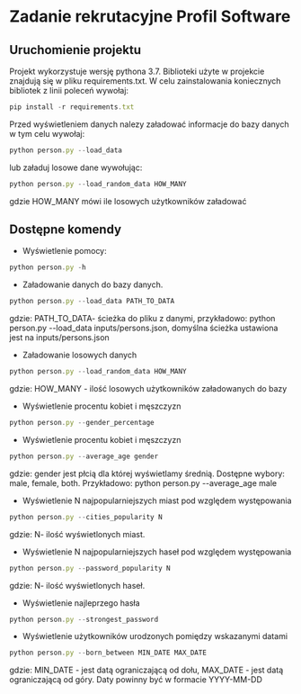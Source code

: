 # Zadanie rekrutacyjne Profil Software
## Uruchomienie projektu
Projekt wykorzystuje wersję pythona 3.7. Biblioteki użyte w projekcie znajdują się w pliku requirements.txt.
W celu zainstalowania koniecznych bibliotek z linii poleceń wywołaj:
```javascript
pip install -r requirements.txt
```

Przed wyświetleniem danych nalezy załadować informacje do bazy danych w tym celu wywołaj:
```javascript
python person.py --load_data
```

lub załaduj losowe dane wywołując:
```javascript
python person.py --load_random_data HOW_MANY
```
gdzie HOW_MANY mówi ile losowych użytkowników załadować

## Dostępne komendy
* Wyświetlenie pomocy:
```javascript
python person.py -h
```

* Załadowanie danych do bazy danych. 
```javascript
python person.py --load_data PATH_TO_DATA
```
gdzie:
PATH_TO_DATA- ścieżka do pliku z danymi, przykładowo: python person.py --load_data inputs/persons.json, domyślna
ścieżka ustawiona jest na inputs/persons.json

* Załadowanie losowych danych
```javascript
python person.py --load_random_data HOW_MANY
```
gdzie:
HOW_MANY - ilość losowych użytkowników załadowanych do bazy

* Wyświetlenie procentu kobiet i męszczyzn
```javascript
python person.py --gender_percentage
```

* Wyświetlenie procentu kobiet i męszczyzn
```javascript
python person.py --average_age gender
```
gdzie:
gender jest płcią dla której wyświetlamy średnią. Dostępne wybory: male, female, both.
Przykładowo: python person.py --average_age male

* Wyświetlenie N najpopularniejszych miast pod względem występowania
```javascript
python person.py --cities_popularity N
```
gdzie:
N- ilość wyświetlonych miast.

* Wyświetlenie N najpopularniejszych haseł pod względem występowania
```javascript
python person.py --password_popularity N
```
gdzie:
N- ilość wyświetlonych haseł.

* Wyświetlenie najleprzego hasła
```javascript
python person.py --strongest_password
```

* Wyświetlenie użytkowników urodzonych pomiędzy wskazanymi datami 
```javascript
python person.py --born_between MIN_DATE MAX_DATE
```
gdzie:
MIN_DATE - jest datą ograniczającą od dołu,
MAX_DATE - jest datą ograniczającą od góry.
Daty powinny być w formacie YYYY-MM-DD